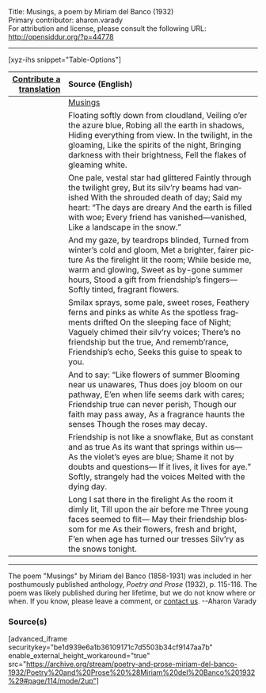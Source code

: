 <html>
<head></head>
<body>
Title: Musings, a poem by Miriam del Banco (1932)<br />
Primary contributor: aharon.varady<br />
For attribution and license, please consult the following URL: <a href="http://opensiddur.org/?p=44778">http://opensiddur.org/?p=44778</a>
<p />
<hr />

[xyz-ihs snippet="Table-Options"]<table style="margin-left: auto; margin-right: auto;" class="draggable">
<thead><tr><th id="x" style="text-align: right;"><a href="/translate/" target="_blank" rel="noopener">Contribute a translation</a></th><th style="text-align: left;">Source (English)</th></tr></thead>
<tbody>
<tr><td style="vertical-align:top;">
<div class="liturgy" lang="he" style="text-align: right;">

</div></td>

<td style="vertical-align:top;">
<div class="english" lang="en" style="text-align: left;">
<u>Musings</u>
</div></td></tr>


<tr><td style="vertical-align:top;">
<div class="liturgy" lang="he" style="text-align: right;">

</div></td>

<td style="vertical-align:top;">
<div class="english" lang="en" style="text-align: left;">
Floating softly down from cloudland, 
Veiling o’er the azure blue, 
Robing all the earth in shadows, 
Hiding everything from view. 
In the twilight, in the gloaming, 
Like the spirits of the night, 
Bringing darkness with their brightness, 
Fell the flakes of gleaming white. 
</div></td></tr>


<tr><td style="vertical-align:top;">
<div class="liturgy" lang="he" style="text-align: right;">

</div></td>

<td style="vertical-align:top;">
<div class="english" lang="en" style="text-align: left;">
One pale, vestal star had glittered 
Faintly through the twilight grey, 
But its silv’ry beams had vanished 
With the shrouded death of day; 
Said my heart: “The days are dreary 
And the earth is filled with woe; 
Every friend has vanished—vanished, 
Like a landscape in the snow.” 
</div></td></tr>


<tr><td style="vertical-align:top;">
<div class="liturgy" lang="he" style="text-align: right;">

</div></td>

<td style="vertical-align:top;">
<div class="english" lang="en" style="text-align: left;">
And my gaze, by teardrops blinded, 
Turned from winter’s cold and gloom, 
Met a brighter, fairer picture 
As the firelight lit the room; 
While beside me, warm and glowing, 
Sweet as by-gone summer hours, 
Stood a gift from friendship’s fingers— 
Softly tinted, fragrant flowers. 
</div></td></tr>


<tr><td style="vertical-align:top;">
<div class="liturgy" lang="he" style="text-align: right;">

</div></td>

<td style="vertical-align:top;">
<div class="english" lang="en" style="text-align: left;">
Smilax sprays, some pale, sweet roses, 
Feathery ferns and pinks as white 
As the spotless fragments drifted 
On the sleeping face of Night; 
Vaguely chimed their silv’ry voices; 
There’s no friendship but the true, 
And rememb’rance, Friendship’s echo, 
Seeks this guise to speak to you. 
</div></td></tr>


<tr><td style="vertical-align:top;">
<div class="liturgy" lang="he" style="text-align: right;">

</div></td>

<td style="vertical-align:top;">
<div class="english" lang="en" style="text-align: left;">
And to say: “Like flowers of summer 
Blooming near us unawares, 
Thus does joy bloom on our pathway, 
E’en when life seems dark with cares; 
Friendship true can never perish, 
Though our faith may pass away, 
As a fragrance haunts the senses 
Though the roses may decay. 
</div></td></tr>


<tr><td style="vertical-align:top;">
<div class="liturgy" lang="he" style="text-align: right;">

</div></td>

<td style="vertical-align:top;">
<div class="english" lang="en" style="text-align: left;">
Friendship is not like a snowflake, 
But as constant and as true 
As its want that springs within us— 
As the violet’s eyes are blue; 
Shame it not by doubts and questions— 
If it lives, it lives for aye.” 
Softly, strangely had the voices 
Melted with the dying day. 
</div></td></tr>


<tr><td style="vertical-align:top;">
<div class="liturgy" lang="he" style="text-align: right;">

</div></td>

<td style="vertical-align:top;">
<div class="english" lang="en" style="text-align: left;">
Long I sat there in the firelight 
As the room it dimly lit, 
Till upon the air before me 
Three young faces seemed to flit— 
May their friendship blossom for me 
As their flowers, fresh and bright, 
F’en when age has turned our tresses 
Silv’ry as the snows tonight. 
</div></td></tr>
</tbody></table>

<hr />

The poem "Musings" by Miriam del Banco (1858-1931) was included in her posthumously published anthology, <em>Poetry and Prose</em> (1932), p. 115-116. The poem was likely published during her lifetime, but we do not know where or when. If you know, please leave a comment, or <a href="/contact/">contact us</a>. --Aharon Varady

<h3>Source(s)</h3>

[advanced_iframe securitykey="be1d939e6a1b36109171c7d5503b34cf9147aa7b" enable_external_height_workaround="true" src="https://archive.org/stream/poetry-and-prose-miriam-del-banco-1932/Poetry%20and%20Prose%20%28Miriam%20del%20Banco%201932%29#page/114/mode/2up"]

&nbsp;
</body>
</html>